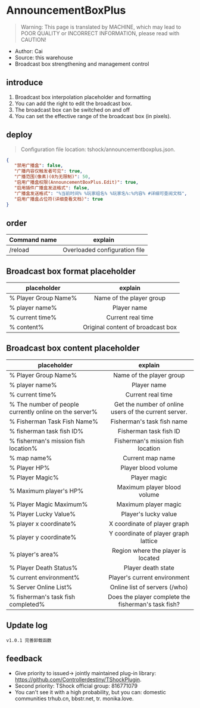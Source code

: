 # AnnouncementBoxPlus

> Warning: This page is translated by MACHINE, which may lead to POOR QUALITY or INCORRECT INFORMATION, please read with CAUTION!


- Author: Cai
- Source: this warehouse
- Broadcast box strengthening and management control

## introduce

1. Broadcast box interpolation placeholder and formatting
2. You can add the right to edit the broadcast box.
4. The broadcast box can be switched on and off
5. You can set the effective range of the broadcast box (in pixels).


## deploy
> Configuration file location: tshock/announcementboxplus.json.
```json
{
   "禁用广播盒": false,
   "广播内容仅触发者可见": true,
   "广播范围(像素)(0为无限制)": 50,
   "启用广播盒权限(AnnouncementBoxPlus.Edit)": true,
   "启用插件广播盒发送格式": false,
   "广播盒发送格式": "%当前时间% %玩家组名% %玩家名%:%内容% #详细可查阅文档",
   "启用广播盒占位符(详细查看文档)": true
}
```
## order

|Command name|explain|
| -------------- |:-----------------:
|/reload|Overloaded configuration file
## Broadcast box format placeholder

|placeholder|explain|
| -------------- |:-----------------:
|% Player Group Name%|Name of the player group
|% player name%|Player name
|% current time%|Current real time
|% content%|Original content of broadcast box

## Broadcast box content placeholder

|placeholder|explain|
| -------------- |:-----------------:
|% Player Group Name%|Name of the player group
|% player name%|Player name
|% current time%|Current real time
|% The number of people currently online on the server%|Get the number of online users of the current server.
|% Fisherman Task Fish Name%|Fisherman's task fish name
|% fisherman task fish ID%|Fisherman task fish ID
|% fisherman's mission fish location%|Fisherman's mission fish location
|% map name%|Current map name
|% Player HP%|Player blood volume
|% Player Magic%|Player magic
|% Maximum player's HP%|Maximum player blood volume
|% Player Magic Maximum%|Maximum player magic
|% Player Lucky Value%|Player's lucky value
|% player x coordinate%|X coordinate of player graph
|% player y coordinate%|Y coordinate of player graph lattice
|% player's area%|Region where the player is located
|% Player Death Status%|Player death state
|% current environment%|Player's current environment
|% Server Online List%|Online list of servers (/who)
|% fisherman's task fish completed%|Does the player complete the fisherman's task fish?


## Update log

```
v1.0.1 完善卸载函数
```

## feedback
- Give priority to issued-> jointly maintained plug-in library: https://github.com/Controllerdestiny/TShockPlugin.
- Second priority: TShock official group: 816771079
- You can't see it with a high probability, but you can: domestic communities trhub.cn, bbstr.net, tr. monika.love.